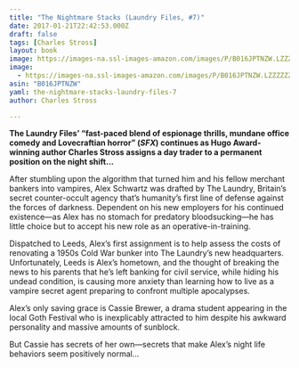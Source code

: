 ```yaml
---
title: "The Nightmare Stacks (Laundry Files, #7)"
date: 2017-01-21T22:42:53.000Z
draft: false
tags: [Charles Stross]
layout: book
image: https://images-na.ssl-images-amazon.com/images/P/B016JPTNZW.LZZZZZZZ.jpg
image: 
  - https://images-na.ssl-images-amazon.com/images/P/B016JPTNZW.LZZZZZZZ.jpg
asin: "B016JPTNZW"
yaml: the-nightmare-stacks-laundry-files-7
author: Charles Stross

---
```


**The Laundry Files’ “fast-paced blend of espionage thrills, mundane office comedy and Lovecraftian horror” (*SFX*) continues as Hugo Award-winning author Charles Stross assigns a day trader to a permanent position on the night shift...**  
  
After stumbling upon the algorithm that turned him and his fellow merchant bankers into vampires, Alex Schwartz was drafted by The Laundry, Britain’s secret counter-occult agency that’s humanity’s first line of defense against the forces of darkness. Dependent on his new employers for his continued existence—as Alex has no stomach for predatory bloodsucking—he has little choice but to accept his new role as an operative-in-training.   
  
Dispatched to Leeds, Alex’s first assignment is to help assess the costs of renovating a 1950s Cold War bunker into The Laundry’s new headquarters. Unfortunately, Leeds is Alex’s hometown, and the thought of breaking the news to his parents that he’s left banking for civil service, while hiding his undead condition, is causing more anxiety than learning how to live as a vampire secret agent preparing to confront multiple apocalypses.  
  
Alex’s only saving grace is Cassie Brewer, a drama student appearing in the local Goth Festival who is inexplicably attracted to him despite his awkward personality and massive amounts of sunblock.   
  
But Cassie has secrets of her own—secrets that make Alex’s night life behaviors seem positively normal...